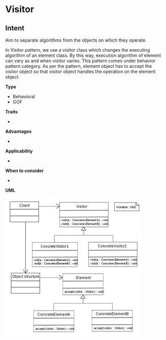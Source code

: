 # Visitor
## Intent
Aim to separate algorithms from the objects on which they operate.

In Visitor pattern, we use a visitor class which changes the executing algorithm of an element class. 
By this way, execution algorithm of element can vary as and when visitor varies. 
This pattern comes under behavior pattern category. 
As per the pattern, element object has to accept the visitor object so that visitor object handles the operation on the element object.


**Type**

- Behavioral 
- GOF 

**Traits**

- 


**Advantages**

- 


**Applicability**

- 

**When to consider**

- 
 


**UML**

![Visitor UML Diagram](./src/main/resources/uml.png)
